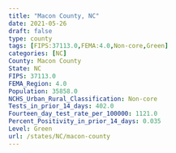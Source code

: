 ```yaml
---
title: "Macon County, NC"
date: 2021-05-26
draft: false
type: county
tags: [FIPS:37113.0,FEMA:4.0,Non-core,Green]
categories: [NC]
County: Macon County
State: NC
FIPS: 37113.0
FEMA_Region: 4.0
Population: 35858.0
NCHS_Urban_Rural_Classification: Non-core
Tests_in_prior_14_days: 402.0
Fourteen_day_test_rate_per_100000: 1121.0
Percent_Positivity_in_prior_14_days: 0.035
Level: Green
url: /states/NC/macon-county
---
```



